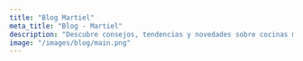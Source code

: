 ```yaml
---
title: "Blog Martiel"
meta_title: "Blog - Martiel"
description: "Descubre consejos, tendencias y novedades sobre cocinas modernas, muebles de MDF, y diseño de interiores funcionales para tu hogar."
image: "/images/blog/main.png"
---
```

